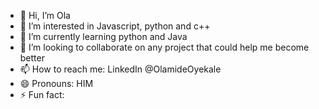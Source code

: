 - 👋 Hi, I’m Ola
- 👀 I’m interested in Javascript, python and c++
- 🌱 I’m currently learning python and Java
- 💞️ I’m looking to collaborate on any project that could help me become better
- 📫 How to reach me: LinkedIn @OlamideOyekale
- 😄 Pronouns: HIM
- ⚡ Fun fact: 

<!---
OlamideOyekale25/OlamideOyekale25 is a ✨ special ✨ repository because its `README.md` (this file) appears on your GitHub profile.
You can click the Preview link to take a look at your changes.
--->
